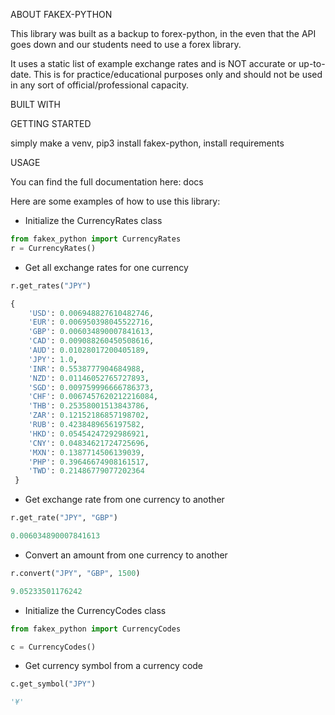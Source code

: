 ABOUT FAKEX-PYTHON

This library was built as a backup to forex-python, in the even that the API 
goes down and our students need to use a forex library.

It uses a static list of example exchange rates and is NOT accurate or 
up-to-date. This is for practice/educational purposes only and should not be 
used in any sort of official/professional capacity.

BUILT WITH

GETTING STARTED

simply make a venv, pip3 install fakex-python, install requirements

USAGE

You can find the full documentation here: docs

Here are some examples of how to use this library:

- Initialize the CurrencyRates class

```python
from fakex_python import CurrencyRates
r = CurrencyRates()
```

- Get all exchange rates for one currency

```python
r.get_rates("JPY")

{
    'USD': 0.006948827610482746,
    'EUR': 0.006950398045522716,
    'GBP': 0.006034890007841613,
    'CAD': 0.009088260450508616,
    'AUD': 0.01028017200405189,
    'JPY': 1.0,
    'INR': 0.5538777904684988,
    'NZD': 0.01146052765727893,
    'SGD': 0.009759996666786373,
    'CHF': 0.0067457620212216084,
    'THB': 0.25358001513843786,
    'ZAR': 0.12152186857198702,
    'RUB': 0.4238489656197582,
    'HKD': 0.05454247292986921,
    'CNY': 0.04834621724725696,
    'MXN': 0.1387714506139039,
    'PHP': 0.39646674908161517,
    'TWD': 0.21486779077202364
 }
```


- Get exchange rate from one currency to another

```python
r.get_rate("JPY", "GBP")

0.006034890007841613
```

- Convert an amount from one currency to another

```python
r.convert("JPY", "GBP", 1500)

9.05233501176242
```

- Initialize the CurrencyCodes class

```python
from fakex_python import CurrencyCodes

c = CurrencyCodes()
```

- Get currency symbol from a currency code
```python
c.get_symbol("JPY")

'¥'
```